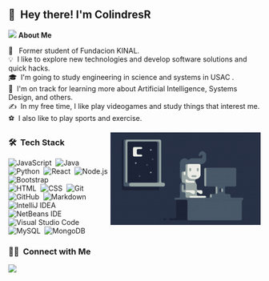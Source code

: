  ## 👋 &nbsp;Hey there! I'm ColindresR 

<picture><img src = "https://github.com/7oSkaaa/7oSkaaa/blob/main/Images/about_me.gif?raw=true" width = 50px></picture> <strong>About Me</strong>

📝 &nbsp; Former student of Fundacion KINAL. \
💡 &nbsp;I like to explore new technologies and develop software solutions and quick hacks.\
🎓 &nbsp;I'm going to study engineering in science and systems in USAC .\
🌱 &nbsp;I'm on track for learning more about Artificial Intelligence, Systems Design, and others.\
✍️ &nbsp;In my free time, I like play videogames and study things that interest me.\
⚽ &nbsp;I also like to play sports and exercise.

<img alt="Night Coding" src="https://raw.githubusercontent.com/AVS1508/AVS1508/master/assets/Night-Coding.gif" align="right"/>

### 🛠 &nbsp;Tech Stack


![JavaScript](https://img.shields.io/badge/-JavaScript-05122A?style=flat&logo=javascript)&nbsp;
![Java](https://img.shields.io/badge/-Java-05122A?style=flat&logo=Java&logoColor=FFA518)&nbsp;
![Python](https://img.shields.io/badge/-Python-05122A?style=flat&logo=python)&nbsp;
![React](https://img.shields.io/badge/-React-05122A?style=flat&logo=react)&nbsp;
![Node.js](https://img.shields.io/badge/-Node.js-05122A?style=flat&logo=node.js)&nbsp;
![Bootstrap](https://img.shields.io/badge/-Bootstrap-05122A?style=flat&logo=bootstrap&logoColor=563D7C)\
![HTML](https://img.shields.io/badge/-HTML-05122A?style=flat&logo=HTML5)&nbsp;
![CSS](https://img.shields.io/badge/-CSS-05122A?style=flat&logo=CSS3&logoColor=1572B6)&nbsp;
![Git](https://img.shields.io/badge/-Git-05122A?style=flat&logo=git)&nbsp;
![GitHub](https://img.shields.io/badge/-GitHub-05122A?style=flat&logo=github)&nbsp;
![Markdown](https://img.shields.io/badge/-Markdown-05122A?style=flat&logo=markdown)\
![IntelliJ IDEA](https://img.shields.io/badge/IntelliJIDEA-05122A.svg?style=flat&logo=intellij-idea&logoColor=white)
![NetBeans IDE](https://img.shields.io/badge/NetBeansIDE-05122A.svg?style=flat&logo=apache-netbeans-ide&logoColor=white)
![Visual Studio Code](https://img.shields.io/badge/-Visual%20Studio%20Code-05122A?style=flat&logo=visual-studio-code&logoColor=007ACC)&nbsp;\
![MySQL](https://shields.io/badge/MySQL-05122A?logo=mysql&style=plastic&logoColor=white&labelColor=blue)&nbsp;
![MongoDB](https://img.shields.io/badge/-MongoDB-05122A?style=flat&logo=mongodb&logoColor=FFFFFF)


### 🤝🏻 &nbsp;Connect with Me

<p align="center">

<a href="https://www.linkedin.com/in/ricardoadri%C3%A1n-colindresfranco?lipi=urn%3Ali%3Apage%3Ad_flagship3_profile_view_base_contact_details%3Bou%2Bza5hjRU%2BjAHRTTowcVQ%3D%3D"><img src="https://img.shields.io/badge/-Ricardo%20Colindres-0077B5?style=flat&logo=Linkedin&logoColor=white"/></a>

</p>
